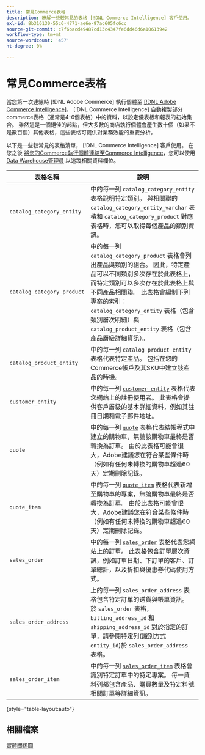 ```yaml
---
title: 常見Commerce表格
description: 瞭解一些較常見的表格 [!DNL Commerce Intelligence] 客戶使用。
exl-id: 8b316130-55c6-4771-ae6e-97ac605fc6cc
source-git-commit: c7f6bacd49487cd13c4347fe6dd46d6a10613942
workflow-type: tm+mt
source-wordcount: '457'
ht-degree: 0%

---
```


# 常見Commerce表格

當您第一次連線時 [!DNL Adobe Commerce] 執行個體至 [[!DNL Adobe Commerce Intelligence]](../importing-data/integrations/magento.md)， [!DNL Commerce Intelligence] 自動複製部分commerce表格（通常是4-6個表格）中的資料，以設定儀表板和報表的初始集合。 雖然這是一個絕佳的起點，但大多數的商店執行個體會產生數十個（如果不是數百個）其他表格，這些表格可提供對業務效能的重要分析。

以下是一些較常見的表格清單， [!DNL Commerce Intelligence] 客戶使用。 在您之後 [將您的Commerce執行個體連結至Commerce Intelligence](../../data-analyst/importing-data/integrations/magento.md)，您可以使用 [Data Warehouse管理員](../../data-analyst/data-warehouse-mgr/tour-dwm.md) 以追蹤相關資料欄位。

| 表格名稱 | 說明 |
|---|---|
| `catalog_category_entity` | 中的每一列 `catalog_category_entity` 表格說明特定類別。 與相關聯的 `catalog_category_entity_varchar` 表格和 `catalog_category_product` 對應表格時，您可以取得每個產品的類別資訊。 |
| `catalog_category_product` | 中的每一列 `catalog_category_product` 表格會列出產品與類別的組合。 因此，特定產品可以不同類別多次存在於此表格上，而特定類別可以多次存在於此表格上與不同產品相關聯。 此表格會編制下列專案的索引： `catalog_category_entity` 表格（包含類別層次明細）與 `catalog_product_entity` 表格（包含產品層級詳細資訊）。 |
| `catalog_product_entity` | 中的每一列 `catalog_product_entity` 表格代表特定產品。 包括在您的Commerce帳戶及其SKU中建立該產品的時機。 |
| `customer_entity` | 中的每一列 [`customer_entity`](../data-warehouse-mgr/cust-ent-table.md) 表格代表您網站上的註冊使用者。 此表格會提供客戶層級的基本詳細資料，例如其註冊日期和電子郵件地址。 |
| `quote` | 中的每一列 [`quote`](../data-warehouse-mgr/sales-flat-quote-table.md) 表格代表結帳程式中建立的購物車，無論該購物車最終是否轉換為訂單。 由於此表格可能會很大，Adobe建議您在符合某些條件時（例如有任何未轉換的購物車超過60天）定期刪除記錄。 |
| `quote_item` | 中的每一列 [`quote_item`](../data-warehouse-mgr/sales-flat-quote-item-table.md) 表格代表新增至購物車的專案，無論購物車最終是否轉換為訂單。 由於此表格可能會很大，Adobe建議您在符合某些條件時（例如有任何未轉換的購物車超過60天）定期刪除記錄。 |
| `sales_order` | 中的每一列 [`sales_order`](../data-warehouse-mgr/sales-flat-order-table.md) 表格代表您網站上的訂單。 此表格包含訂單層次資訊，例如訂單日期、下訂單的客戶、訂單總計，以及折扣與優惠券代碼使用方式。 |
| `sales_order_address` | 上的每一列 `sales_order_address` 表格包含特定訂單的送貨與帳單資訊。 於 `sales_order` 表格， `billing_address_id` 和 `shipping_address_id` 對於指定的訂單，請參閱特定列(識別方式 `entity_id`)於 `sales_order_address` 表格。 |
| `sales_order_item` | 中的每一列 [`sales_order_item`](../data-warehouse-mgr/sales-flat-quote-item-table.md) 表格會識別特定訂單中的特定專案。 每一資料列都包含產品、購買數量及特定料號相關訂單等詳細資訊。 |

{style="table-layout:auto"}

## 相關檔案

[實體關係圖](../data-warehouse-mgr/entity-rel-diag.md)
